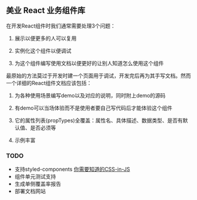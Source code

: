 ## 美业 React 业务组件库

在开发React组件时我们通常需要处理3个问题：

1. 展示以便更多的人可以复用

2. 实例化这个组件以便调试

3. 为这个组件编写使用文档以便更好的让别人知道怎么使用这个组件

最原始的方法莫过于开发时建一个页面用于调试，开发完后再为其手写文档。然而一个详细的React组件文档应该包括：

1. 为各种使用场景编写demo以及对应的说明，同时附上demo的源码

2. 有demo可以当场体验而不是使用者要自己写代码后才能体验这个组件

3. 它的属性列表(propTypes)全覆盖：属性名、具体描述、数据类型、是否有默认值、是否必须等

4. 示例丰富


### TODO

- 支持styled-components [你需要知道的CSS-in-JS](http://www.infoq.com/cn/news/2017/11/css-in-js-need-know?utm_source=infoq&utm_campaign=footer_links&tm_medium=footer_links_article_page)
- 组件单元测试支持
- 生成单侧覆盖率报告
- 部署文档网站